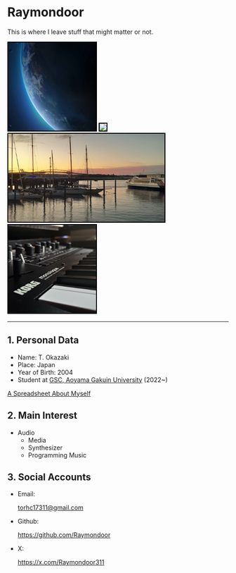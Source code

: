 # Raymondoor
This is where I leave stuff that might matter or not.

<img src="https://github.com/Raymondoor/Raymondoor/blob/main/src/img/earth.jpg?raw=true" height="200" style="border: 2px solid black;"> <img src="https://github.com/Raymondoor/Raymondoor/blob/main/src/img/susuki_16x9.jpg?raw=true" height="200" style="border: 2px solid black;">
<img src="https://github.com/Raymondoor/Raymondoor/blob/main/src/img/Auckland_16x9.jpg?raw=true" height="200" style="border: 2px solid black;"> <img src="https://github.com/Raymondoor/Raymondoor/blob/main/src/img/background_image_color_square.jpg?raw=true" height="200" style="border: 2px solid black;">

---
## 1. Personal Data
* Name: T. Okazaki
* Place: Japan
* Year of Birth: 2004
* Student at [GSC, Aoyama Gakuin University](https://github.com/gsc-aoyama) (2022~)

[A Spreadsheet About Myself](https://docs.google.com/spreadsheets/d/1uwb_KWZkeIqcnGabgpycu172bo0jhyFXwK1__p51nc0/edit?usp=sharing)

## 2. Main Interest
* Audio
    * Media
    * Synthesizer
    * Programming Music

## 3. Social Accounts
* Email:

    <a href="mailto:torhc17311@gmail.com">torhc17311@gmail.com</a>
* Github:

    <a href="https://github.com/Raymondoor">https://github.com/Raymondoor</a>
* X:

    <a href="https://x.com/Raymondoor311">https://x.com/Raymondoor311</a>